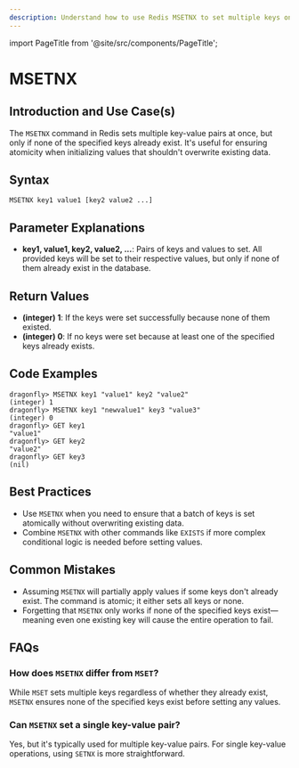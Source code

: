 ```yaml
---
description: Understand how to use Redis MSETNX to set multiple keys only if they don't exist.
---
```


import PageTitle from '@site/src/components/PageTitle';

# MSETNX

<PageTitle title="Redis MSETNX Explained (Better Than Official Docs)" />

## Introduction and Use Case(s)

The `MSETNX` command in Redis sets multiple key-value pairs at once, but only if none of the specified keys already exist. It's useful for ensuring atomicity when initializing values that shouldn't overwrite existing data.

## Syntax

```plaintext
MSETNX key1 value1 [key2 value2 ...]
```

## Parameter Explanations

- **key1, value1, key2, value2, ...**: Pairs of keys and values to set. All provided keys will be set to their respective values, but only if none of them already exist in the database.

## Return Values

- **(integer) 1**: If the keys were set successfully because none of them existed.
- **(integer) 0**: If no keys were set because at least one of the specified keys already exists.

## Code Examples

```cli
dragonfly> MSETNX key1 "value1" key2 "value2"
(integer) 1
dragonfly> MSETNX key1 "newvalue1" key3 "value3"
(integer) 0
dragonfly> GET key1
"value1"
dragonfly> GET key2
"value2"
dragonfly> GET key3
(nil)
```

## Best Practices

- Use `MSETNX` when you need to ensure that a batch of keys is set atomically without overwriting existing data.
- Combine `MSETNX` with other commands like `EXISTS` if more complex conditional logic is needed before setting values.

## Common Mistakes

- Assuming `MSETNX` will partially apply values if some keys don't already exist. The command is atomic; it either sets all keys or none.
- Forgetting that `MSETNX` only works if none of the specified keys exist—meaning even one existing key will cause the entire operation to fail.

## FAQs

### How does `MSETNX` differ from `MSET`?

While `MSET` sets multiple keys regardless of whether they already exist, `MSETNX` ensures none of the specified keys exist before setting any values.

### Can `MSETNX` set a single key-value pair?

Yes, but it's typically used for multiple key-value pairs. For single key-value operations, using `SETNX` is more straightforward.
